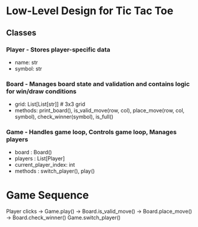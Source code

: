 # Low-Level Design for Tic Tac Toe

## Classes

### Player - Stores player-specific data
- name: str
- symbol: str

### Board - Manages board state and validation and contains logic for win/draw conditions
- grid: List[List[str]] # 3x3 grid
- methods: print_board(), is_valid_move(row, col), place_move(row, col, symbol), check_winner(symbol), is_full()

### Game - Handles game loop, Controls game loop, Manages players
- board : Board()
- players : List[Player]
- current_player_index: int
- methods : switch_player(), play()

# Game Sequence
Player clicks -> Game.play()
    -> Board.is_valid_move()
    -> Board.place_move()
    -> Board.check_winner()
Game.switch_player()